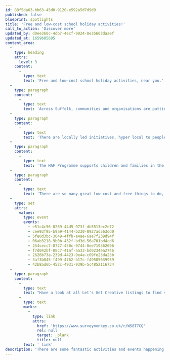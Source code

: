 ```yaml
---
id: 88f5da63-bb63-45d0-9120-e592a5d7d9d9
published: false
blueprint: spotlights
title: 'Free and low-cost school holiday activities!'
call_to_action: 'Discover more'
updated_by: d0ee360c-4db7-4ecf-9024-8e35603daaef
updated_at: 1659605695
content_area:
  -
    type: heading
    attrs:
      level: 3
    content:
      -
        type: text
        text: 'Free and low-cost school holiday activities, near you.'
  -
    type: paragraph
    content:
      -
        type: text
        text: 'Across Suffolk, communities and organisations are putting together engaging programmes of activity to suit all ages of young people (and those with SEND) to give them opportunities to learn new skills, meet new friends, build confidence, and explore their creativity.'
  -
    type: paragraph
    content:
      -
        type: text
        text: 'There are locally led initiatives, hyper local to people’s communities as well as many funded by the HAF Programme.'
  -
    type: paragraph
    content:
      -
        type: text
        text: 'The HAF Programme supports children and families in the school holidays. Outside of term-time, the Programme provides healthy food and enriching activities to free school meal, eligible children.'
  -
    type: paragraph
    content:
      -
        type: text
        text: 'There are so many great low cost and free things to do, and we’ll keep adding them here, but for now, here are a few picks to inspire you.'
  -
    type: set
    attrs:
      values:
        type: event
        events:
          - e51c4c56-0269-44d5-973f-db5513ec2e72
          - cee93f95-b9a9-4144-b230-8927ad563dd0
          - 5fe0d3bc-3049-4ffb-a4ae-6ae7f239d94f
          - 06ab3218-9b0b-432f-bd3d-56a701bd4cd6
          - 254cecc7-8727-450c-9744-0ee719362696
          - f7d042bf-08c7-41af-aa33-bd0234ea2746
          - 2626b73a-239d-4423-9e4a-c09fe23da23b
          - 3af3b845-f499-4762-b17c-f49585639959
          - 42b8ad6b-452c-4931-939b-5c4852116734
  -
    type: paragraph
    content:
      -
        type: text
        text: "Have a look at all Let's Get Creative listings to find something to suit you. And if you know of any event or activity that you would like to see listed here, fill out details via this"
      -
        type: text
        marks:
          -
            type: link
            attrs:
              href: 'https://www.surveymonkey.co.uk/r/W58T7CQ'
              rel: null
              target: _blank
              title: null
        text: ' link'
description: 'There are some fantastic activities and events happening all over our county to keep young people entertained, curious and learning over the school holidays. Have a look at our Let’s Get Creative Listings to find something near you!'
---
```

